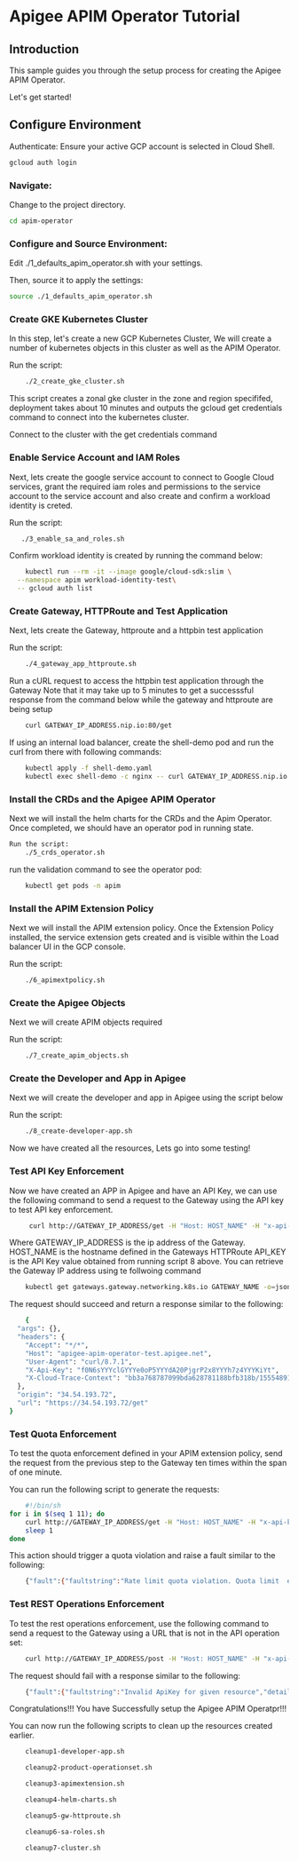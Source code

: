 # Apigee APIM Operator Tutorial

## Introduction

This sample guides you through the setup process for creating the Apigee APIM Operator.

Let's get started!

## Configure Environment

Authenticate:
Ensure your active GCP account is selected in Cloud Shell.

```bash
gcloud auth login
```

 ### Navigate:
Change to the project directory.
```bash
cd apim-operator
```

### Configure and Source Environment:
Edit ./1_defaults_apim_operator.sh with your settings. 

Then, source it to apply the settings:

```bash
source ./1_defaults_apim_operator.sh
```

### Create GKE Kubernetes Cluster

In this step, let's create a new GCP Kubernetes Cluster, We will create a number of kubernetes objects in this cluster as well as the APIM Operator.


Run the script:
```bash
    ./2_create_gke_cluster.sh
```

This script creates a zonal gke cluster in the zone and region specififed, deployment takes about 10 minutes and outputs the gcloud get credentials command to connect into the kubernetes cluster.

Connect to the cluster with the get credentials command

### Enable Service Account and IAM Roles 

Next, lets create the google service account to connect to Google Cloud services, grant the required iam roles and permissions to the service account to the service account and also create and confirm a workload identity is creted.

Run the script:
```bash
   ./3_enable_sa_and_roles.sh
```
Confirm workload identity is created by running the command below:

```bash
    kubectl run --rm -it --image google/cloud-sdk:slim \
  --namespace apim workload-identity-test\
  -- gcloud auth list
```

### Create Gateway, HTTPRoute and Test Application

Next, lets create the Gateway, httproute and a httpbin test application

Run the script:
```bash
    ./4_gateway_app_httproute.sh
```

Run a cURL request to access the httpbin test application through the Gateway
Note that it may take up to 5 minutes to get a successsful response from the command below while the gateway and httproute are being setup
```bash
    curl GATEWAY_IP_ADDRESS.nip.io:80/get 
```

If using an internal load balancer, create the shell-demo pod and run the curl from there with following commands:
```bash
    kubectl apply -f shell-demo.yaml 
    kubectl exec shell-demo -c nginx -- curl GATEWAY_IP_ADDRESS.nip.io:80/get
```


### Install the CRDs and the Apigee APIM Operator

Next we will install the helm charts for the CRDs and the Apim Operator. Once completed, we should have an operator pod in running state.
```bash
Run the script:
    ./5_crds_operator.sh
```
run the validation command to see the operator pod:
```bash
    kubectl get pods -n apim 
```


### Install the APIM Extension Policy

Next we will install the APIM extension policy. Once the Extension Policy installed, the service extension gets created and is visible within the Load balancer UI in the GCP console.

Run the script:
```bash
    ./6_apimextpolicy.sh
```

### Create the Apigee Objects

Next we will create APIM objects required

Run the script:
```bash
    ./7_create_apim_objects.sh
```

### Create the Developer and App in Apigee

Next we will create the developer and app in Apigee using the script below

Run the script:
```bash
    ./8_create-developer-app.sh
```
Now we have created all the resources, Lets go into some testing!


### Test API Key Enforcement 

Now we have created an APP in Apigee and have an API Key, we can use the following command to send a request to the Gateway using the API key to test API key enforcement.
```bash
     curl http://GATEWAY_IP_ADDRESS/get -H "Host: HOST_NAME" -H "x-api-key: API_KEY"
```
Where GATEWAY_IP_ADDRESS is the ip address of the Gateway. 
HOST_NAME is the hostname defined in the Gateways HTTPRoute
API_KEY is the API Key value obtained from running script 8 above. 
You can retrieve the Gateway IP address using te follwoing command

```bash
    kubectl get gateways.gateway.networking.k8s.io GATEWAY_NAME -o=jsonpath="{.status.addresses[0].value}"
```

The request should succeed and return a response similar to the following:
```bash
    {
  "args": {},
  "headers": {
    "Accept": "*/*",
    "Host": "apigee-apim-operator-test.apigee.net",
    "User-Agent": "curl/8.7.1",
    "X-Api-Key": "f0N6sYYYclGYYYe0oP5YYYdA20PjgrP2x8YYYh7z4YYYKiYt",
    "X-Cloud-Trace-Context": "bb3a768787099bda628781188bfb318b/15554891713516675739"
  },
  "origin": "34.54.193.72",
  "url": "https://34.54.193.72/get"
}
```

### Test Quota Enforcement
To test the quota enforcement defined in your APIM extension policy, 
send the request from the previous step to the Gateway ten times within the span of one minute.

You can run the following script to generate the requests:
```bash
    #!/bin/sh
for i in $(seq 1 11); do
    curl http://GATEWAY_IP_ADDRESS/get -H "Host: HOST_NAME" -H "x-api-key: API_KEY"
    sleep 1
done
```
This action should trigger a quota violation and raise a fault similar to the following:
```bash
    {"fault":{"faultstring":"Rate limit quota violation. Quota limit  exceeded. Identifier : _default","detail":{"errorcode":"policies.ratelimit.QuotaViolation"}}}
```

### Test REST Operations Enforcement
To test the rest operations enforcement, use the following command to send a request to the Gateway using a URL that is not in the API operation set:
```bash
    curl http://GATEWAY_IP_ADDRESS/post -H "Host: HOST_NAME" -H "x-api-key: API_KEY"
```
The request should fail with a response similar to the following:
```bash
    {"fault":{"faultstring":"Invalid ApiKey for given resource","detail":{"errorcode":"oauth.v2.InvalidApiKeyForGivenResource"}}}
```

Congratulations!!!  <walkthrough-conclusion-trophy></walkthrough-conclusion-trophy> You have Successfully setup the Apigee APIM Operatpr!!!

You can now run the following scripts to clean up the resources created earlier.

```bash
    cleanup1-developer-app.sh
```
```bash
    cleanup2-product-operationset.sh
```
```bash
    cleanup3-apimextension.sh
```
```bash
    cleanup4-helm-charts.sh
```
```bash
    cleanup5-gw-httproute.sh
```
```bash
    cleanup6-sa-roles.sh
```
```bash
    cleanup7-cluster.sh
```
